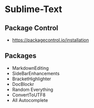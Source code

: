 # Sublime-Text

## Package Control
- https://packagecontrol.io/installation

## Packages
- Markdown​Editing
- Side​Bar​Enhancements
- Bracket​Highlighter
- DocBlockr
- Random Everything
- ConvertToUTF8
- All Autocomplete